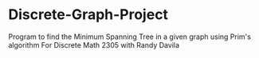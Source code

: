# Discrete-Graph-Project
Program to find the Minimum Spanning Tree in a given graph using Prim's algorithm
For Discrete Math 2305 with Randy Davila
